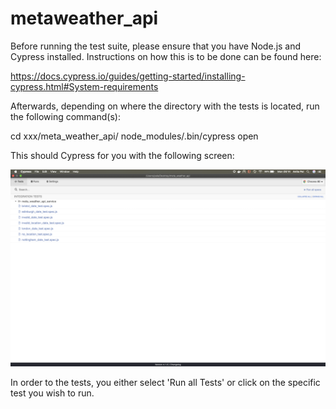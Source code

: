 # metaweather_api

Before running the test suite, please ensure that you have Node.js and Cypress installed. Instructions on 
how this is to be done can be found here: 

https://docs.cypress.io/guides/getting-started/installing-cypress.html#System-requirements

Afterwards, depending on where the directory with the tests is located, run the following command(s): 

cd xxx/meta_weather_api/
node_modules/.bin/cypress open

This should Cypress for you with the following screen: 

![Tests in Cypress:](https://github.com/HedonisticOpportunist/metaweather_api/blob/master/pic.png)

In order to the tests, you either select 'Run all Tests' or click on the specific test you wish to run. 
